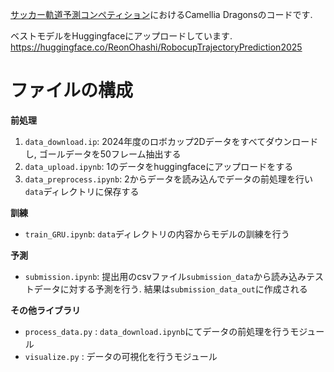 [サッカー軌道予測コンペティション](https://sites.google.com/view/stp-challenge)におけるCamellia Dragonsのコードです.

ベストモデルをHuggingfaceにアップロードしています.
https://huggingface.co/ReonOhashi/RobocupTrajectoryPrediction2025

# ファイルの構成
**前処理**
1. `data_download.ip`: 2024年度のロボカップ2Dデータをすべてダウンロードし, ゴールデータを50フレーム抽出する 
2. `data_upload.ipynb`: 1のデータをhuggingfaceにアップロードをする
3. `data_preprocess.ipynb`: 2からデータを読み込んでデータの前処理を行い`data`ディレクトリに保存する

**訓練**
- `train_GRU.ipynb`: `data`ディレクトリの内容からモデルの訓練を行う

**予測**
- `submission.ipynb`: 提出用のcsvファイル`submission_data`から読み込みテストデータに対する予測を行う. 結果は`submission_data_out`に作成される

**その他ライブラリ**
- `process_data.py` : `data_download.ipynb`にてデータの前処理を行うモジュール
- `visualize.py` : データの可視化を行うモジュール